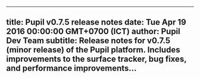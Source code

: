 ---
 title: Pupil v0.7.5 release notes
 date: Tue Apr 19 2016 00:00:00 GMT+0700 (ICT)
 author: Pupil Dev Team
 subtitle: Release notes for v0.7.5 (minor release) of the Pupil platform. Includes improvements to the surface tracker, bug fixes, and performance improvements... 
 ---

<script src="//cdn.rawgit.com/showdownjs/showdown/1.3.0/dist/showdown.min.js"></script>
<script type="text/javascript">
document.addEventListener("DOMContentLoaded", function(event) { 
	$(document).ready(function() {
		$.ajax({
			type: 'GET',
			url: "https://api.github.com/repos/pupil-labs/pupil/releases/tags/v0.7.5",
			dataType: "jsonp",
			success: function(data, textStatus,jaXHR){
				var converter = new showdown.Converter();
				var text = data.data.body;
				var html = converter.makeHtml(text); 
				$('section[class="content"]').html(html);
				$('a[href="#downloads"]').prop('href',data.data.html_url);
			}
		});
	});
});
</script>

